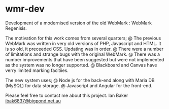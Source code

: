 # wmr-dev
Development of a modernised version of the old WebMark : WebMark Regenisis.

The motivation for this work comes from several quarters; 
@ The previous WebMark was written in very old versions of PHP, Javascript and HTML. It is so old, it preceeded CSS. Updating was in order.
@ There were a number of limitations and strange bugs with the original WebMark.
@ There was a number improvements that have been suggested but were not implemented as the system was no longer supported.
@ Blackboard and Canvas have verry limited marking facitiies.
  
The new system uses;
@ Node js for the back-end along with Maria DB (MySQL) for data storage.
@ Javascript and Angular for the front-end.

Please feel free to contact me about this project.
Ian Baker
ibak6837@bigpond.net.au
